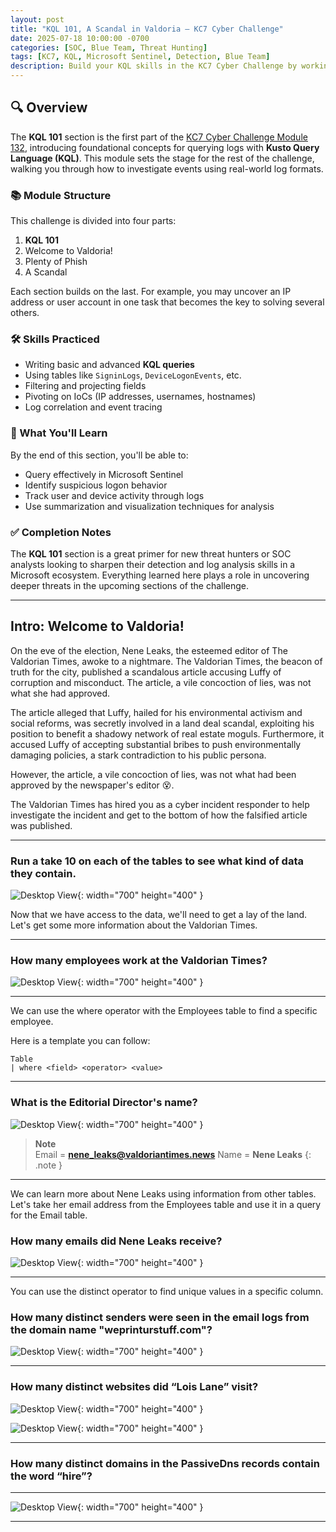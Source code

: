 ```yaml
---
layout: post
title: "KQL 101, A Scandal in Valdoria – KC7 Cyber Challenge"
date: 2025-07-18 10:00:00 -0700
categories: [SOC, Blue Team, Threat Hunting]
tags: [KC7, KQL, Microsoft Sentinel, Detection, Blue Team]
description: Build your KQL skills in the KC7 Cyber Challenge by working through real-world threat hunting scenarios. Master the basics of querying with KQL and learn how to pivot through logs to uncover suspicious activity.
---
```


## 🔍 Overview

The **KQL 101** section is the first part of the [KC7 Cyber Challenge Module 132](https://kc7cyber.com/challenges/132), introducing foundational concepts for querying logs with **Kusto Query Language (KQL)**. This module sets the stage for the rest of the challenge, walking you through how to investigate events using real-world log formats.

### 📚 Module Structure

This challenge is divided into four parts:
1. **KQL 101** 
2. Welcome to Valdoria!
3. Plenty of Phish
4. A Scandal

Each section builds on the last. For example, you may uncover an IP address or user account in one task that becomes the key to solving several others.

### 🛠️ Skills Practiced

- Writing basic and advanced **KQL queries**
- Using tables like `SigninLogs`, `DeviceLogonEvents`, etc.
- Filtering and projecting fields
- Pivoting on IoCs (IP addresses, usernames, hostnames)
- Log correlation and event tracing

### 🧪 What You'll Learn

By the end of this section, you'll be able to:
- Query effectively in Microsoft Sentinel
- Identify suspicious logon behavior
- Track user and device activity through logs
- Use summarization and visualization techniques for analysis

### ✅ Completion Notes

The **KQL 101** section is a great primer for new threat hunters or SOC analysts looking to sharpen their detection and log analysis skills in a Microsoft ecosystem. Everything learned here plays a role in uncovering deeper threats in the upcoming sections of the challenge.

---

## Intro: Welcome to Valdoria!

On the eve of the election, Nene Leaks, the esteemed editor of The Valdorian Times, awoke to a nightmare. The Valdorian Times, the beacon of truth for the city, published a scandalous article accusing Luffy of corruption and misconduct. The article, a vile concoction of lies, was not what she had approved.

The article alleged that Luffy, hailed for his environmental activism and social reforms, was secretly involved in a land deal scandal, exploiting his position to benefit a shadowy network of real estate moguls. Furthermore, it accused Luffy of accepting substantial bribes to push environmentally damaging policies, a stark contradiction to his public persona.

However, the article, a vile concoction of lies, was not what had been approved by the newspaper's editor 😵.

The Valdorian Times has hired you as a cyber incident responder to help investigate the incident and get to the bottom of how the falsified article was published.

---

### Run a take 10 on each of the tables to see what kind of data they contain.

![Desktop View](/assets/img/KQL101/1.png){: width="700" height="400" }


Now that we have access to the data, we'll need to get a lay of the land. Let's get some more information about the Valdorian Times.

---

### How many employees work at the Valdorian Times?

![Desktop View](/assets/img/KQL101/2.png){: width="700" height="400" }

---

We can use the where operator with the Employees table to find a specific employee.

Here is a template you can follow:

```KQL
Table
| where <field> <operator> <value>
```

---

### What is the Editorial Director's name?

![Desktop View](/assets/img/KQL101/3.png){: width="700" height="400" }

> **Note**  
> Email = **nene_leaks@valdoriantimes.news**
> Name = **Nene Leaks**
{: .note }

---

We can learn more about Nene Leaks using information from other tables. Let's take her email address from the Employees table and use it in a query for the Email table.

### How many emails did Nene Leaks receive?

![Desktop View](/assets/img/KQL101/4.png){: width="700" height="400" }

---

You can use the distinct operator to find unique values in a specific column.

### How many distinct senders were seen in the email logs from the domain name "weprinturstuff.com"?

![Desktop View](/assets/img/KQL101/5.png){: width="700" height="400" }

---

### How many distinct websites did “Lois Lane” visit?

![Desktop View](/assets/img/KQL101/6.png){: width="700" height="400" }

![Desktop View](/assets/img/KQL101/7.png){: width="700" height="400" }

---

### How many distinct domains in the PassiveDns records contain the word “hire”?

---

![Desktop View](/assets/img/KQL101/8.png){: width="700" height="400" }

---